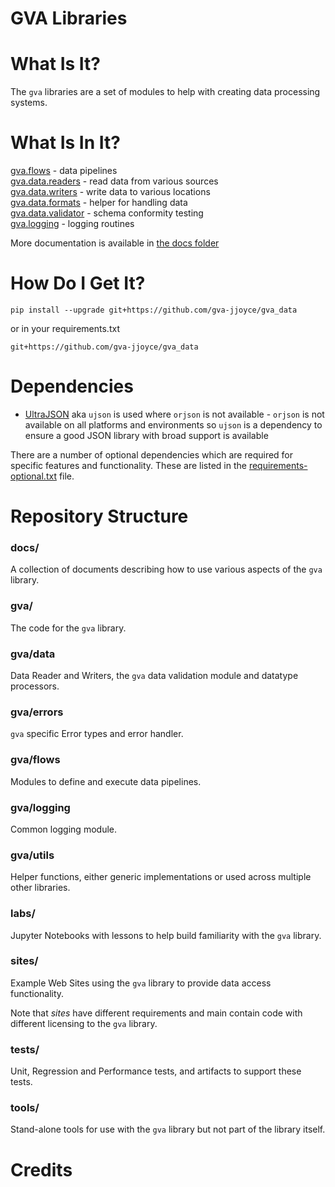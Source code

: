 # GVA Libraries

# What Is It?

The `gva` libraries are a set of modules to help with creating data processing systems.

# What Is In It?

[gva.flows](docs/gva.flows.md) - data pipelines   
[gva.data.readers](docs/gva.data.readers.md) - read data from various sources   
[gva.data.writers](docs/gva.data.writers.md) - write data to various locations   
[gva.data.formats](docs/gva.data.formats.md) - helper for handling data   
[gva.data.validator](docs/gva.data.validator.md) - schema conformity testing   
[gva.logging](docs/gva.logging.md) - logging routines      

More documentation is available in [the docs folder](docs/)  

# How Do I Get It?
~~~
pip install --upgrade git+https://github.com/gva-jjoyce/gva_data
~~~
or in your requirements.txt
~~~
git+https://github.com/gva-jjoyce/gva_data
~~~

# Dependencies

- [UltraJSON](https://github.com/ultrajson/ultrajson) aka `ujson` is used where `orjson` is not available - `orjson` is not available on all platforms and environments so `ujson` is a dependency to ensure a good JSON library with broad support is available

There are a number of optional dependencies which are required for specific features and functionality. These are listed in the [requirements-optional.txt](requirements-optional.txt) file.

# Repository Structure

### docs/
A collection of documents describing how to use various aspects of the `gva` library.

### gva/
The code for the `gva` library.

### gva/data
Data Reader and Writers, the `gva` data validation module and datatype processors.

### gva/errors
`gva` specific Error types and error handler.

### gva/flows
Modules to define and execute data pipelines.

### gva/logging
Common logging module.

### gva/utils
Helper functions, either generic implementations or used across multiple other libraries.

### labs/
Jupyter Notebooks with lessons to help build familiarity with the `gva` library.

### sites/
Example Web Sites using the `gva` library to provide data access functionality. 

Note that _sites_ have different requirements and main contain code with different licensing to the `gva` library.

### tests/
Unit, Regression and Performance tests, and artifacts to support these tests.

### tools/
Stand-alone tools for use with the `gva` library but not part of the library itself.

# Credits

